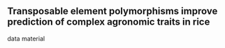## Transposable element polymorphisms improve prediction of complex agronomic traits in rice
data material
